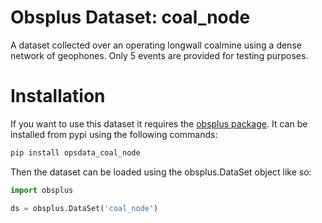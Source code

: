 # Obsplus Dataset: coal_node

A dataset collected over an operating longwall coalmine using a dense network of geophones.
Only 5 events are provided for testing purposes.

# Installation

If you want to use this dataset it requires the [obsplus package](https://github.com/niosh-mining/obsplus).
It can be installed from pypi using the following commands:

```bash
pip install opsdata_coal_node
```

Then the dataset can be loaded using the obsplus.DataSet object like so:
```python
import obsplus

ds = obsplus.DataSet('coal_node')
```
